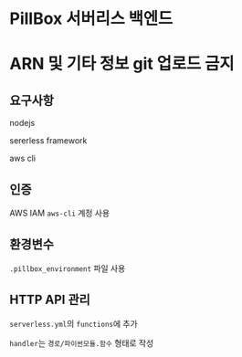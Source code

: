 # PillBox 서버리스 백엔드

# ARN 및 기타 정보 git 업로드 금지

## 요구사항

nodejs

sererless framework

aws cli

## 인증

AWS IAM `aws-cli` 계정 사용

## 환경변수

`.pillbox_environment` 파일 사용

## HTTP API 관리

`serverless.yml`의 `functions`에 추가

`handler`는 `경로/파이썬모듈.함수` 형태로 작성